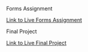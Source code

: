 
Forms Assignment

<a href="https://bnrosser.github.io/WebMarkupScripting/Forms/formassignment.html" target="_blank">Link to Live Forms Assignment</a>

Final Project

<a href="https://bnrosser.github.io/WebMarkupScripting/FinalProject/finalProject.html" target="_blank">Link to Live Final Project</a>
 

